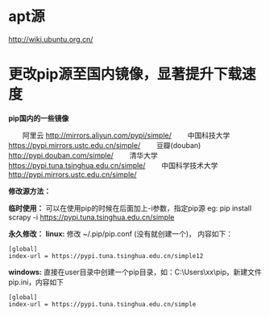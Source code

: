 # apt源 

http://wiki.ubuntu.org.cn/

# 更改pip源至国内镜像，显著提升下载速度

**pip国内的一些镜像**

  阿里云 <http://mirrors.aliyun.com/pypi/simple/> 
  中国科技大学 <https://pypi.mirrors.ustc.edu.cn/simple/> 
  豆瓣(douban) <http://pypi.douban.com/simple/> 
  清华大学 <https://pypi.tuna.tsinghua.edu.cn/simple/> 
  中国科学技术大学 <http://pypi.mirrors.ustc.edu.cn/simple/>

**修改源方法：**

**临时使用：** 
可以在使用pip的时候在后面加上-i参数，指定pip源 
eg: pip install scrapy -i <https://pypi.tuna.tsinghua.edu.cn/simple>

**永久修改：** 
**linux:** 
修改 ~/.pip/pip.conf (没有就创建一个)， 内容如下：

```
[global]
index-url = https://pypi.tuna.tsinghua.edu.cn/simple12
```

**windows:** 
直接在user目录中创建一个pip目录，如：C:\Users\xx\pip，新建文件pip.ini，内容如下

```
[global]
index-url = https://pypi.tuna.tsinghua.edu.cn/simple
```